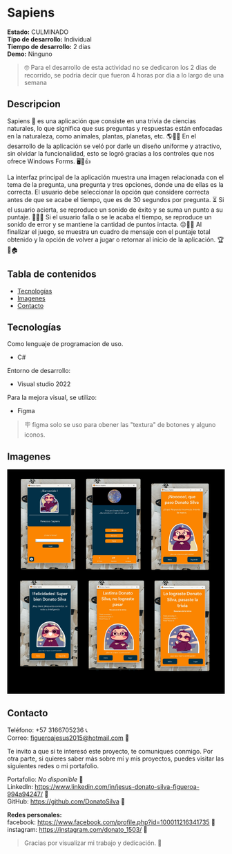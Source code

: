 # Sapiens

**Estado:** CULMINADO <br>
**Tipo de desarrollo:** Individual <br>
**Tiempo de desarrollo:** 2 dias <br>
**Demo:** Ninguno

> 🤓 Para el desarrollo de esta actividad no se dedicaron los 2 dias de recorrido, se podria decir que fueron 4 horas por dia a lo largo de una semana

## Descripcion 

Sapiens 🦥 es una aplicación que consiste en una trivia de ciencias naturales, lo que significa que sus preguntas y respuestas están enfocadas en la naturaleza, como animales, plantas, planetas, etc. 🌎🐘🌺 En el desarrollo de la aplicación se veló por darle un diseño uniforme y atractivo, sin olvidar la funcionalidad, esto se logró gracias a los controles que nos ofrece Windows Forms. 🖥️🎨👍

La interfaz principal de la aplicación muestra una imagen relacionada con el tema de la pregunta, una pregunta y tres opciones, donde una de ellas es la correcta. El usuario debe seleccionar la opción que considere correcta antes de que se acabe el tiempo, que es de 30 segundos por pregunta. ⏳ Si el usuario acierta, se reproduce un sonido de éxito y se suma un punto a su puntaje. 🎉🎵👏 Si el usuario falla o se le acaba el tiempo, se reproduce un sonido de error y se mantiene la cantidad de puntos intacta. 😢🚫🙅 Al finalizar el juego, se muestra un cuadro de mensaje con el puntaje total obtenido y la opción de volver a jugar o retornar al inicio de la aplicación. 🏆🔁🏠

## Tabla de contenidos

- [Tecnologías](#tecnologías)
- [Imagenes](#imagenes)
- [Contacto](#contacto)

## Tecnologías 
Como lenguaje de programacion de uso. <br>
- C#

Entorno de desarrollo: <br>
- Visual studio 2022

Para la mejora visual, se utilizo: <br>
- Figma

> 🪧 figma solo se uso para obener las "textura" de botones y alguno iconos.

## Imagenes

![Imagen de las vistas de la aplicación](/Captura%20de%20pantalla%202023-10-09%20122107.png)


## Contacto

Teléfono: +57 3166705236 📞 <br>
Correo: figueroajesus2015@hotmail.com 📧

Te invito a que si te interesó este proyecto, te comuniques conmigo. Por otra parte, si quieres saber más sobre mí y mis proyectos, puedes visitar las siguientes redes o mi portafolio.

Portafolio: _No disponible_ 🚧  <br>
LinkedIn: https://www.linkedin.com/in/jesus-donato-silva-figueroa-994a94247/ 🔗 <br>
GitHub: https://github.com/DonatoSilva 🔗

**Redes personales:**   
facebook: https://www.facebook.com/profile.php?id=100011216341735 🔗  
instagram: https://instagram.com/donato_1503/ 🔗  

> Gracias por visualizar mi trabajo y dedicación. 👏
